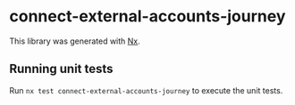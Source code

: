 # connect-external-accounts-journey

This library was generated with [Nx](https://nx.dev).

## Running unit tests

Run `nx test connect-external-accounts-journey` to execute the unit tests.
